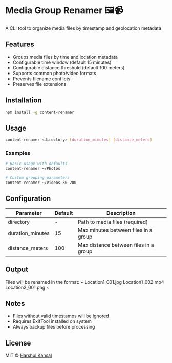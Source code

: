 # Media Group Renamer 🖼️📹

A CLI tool to organize media files by timestamp and geolocation metadata

## Features
- Groups media files by time and location metadata
- Configurable time window (default 15 minutes)
- Configurable distance threshold (default 100 meters)
- Supports common photo/video formats
- Prevents filename conflicts
- Preserves file extensions

## Installation
```bash
npm install -g content-renamer
```

## Usage
```bash
content-renamer <directory> [duration_minutes] [distance_meters]
```

### Examples
```bash
# Basic usage with defaults
content-renamer ~/Photos

# Custom grouping parameters
content-renamer ~/Videos 30 200
```

## Configuration
| Parameter | Default | Description |
|-----------|---------|-------------|
| directory | - | Path to media files (required) |
| duration_minutes | 15 | Max minutes between files in a group |
| distance_meters | 100 | Max distance between files in a group |

## Output
Files will be renamed in the format:
~
Location1_001.jpg
Location1_002.mp4
Location2_001.png
~

## Notes
- Files without valid timestamps will be ignored
- Requires ExifTool installed on system
- Always backup files before processing

## License
MIT © [Harshul Kansal](https://github.com/is-harshul)